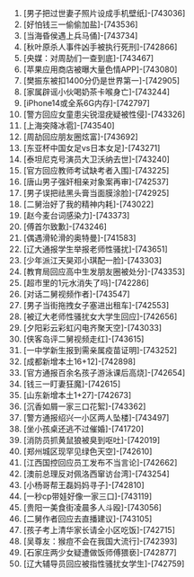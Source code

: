 
1. [男子把过世妻子照片设成手机壁纸]-[743036]
1. [好怕钱三一偷偷加盐]-[743536]
1. [当海昏侯遇上兵马俑]-[743734]
1. [秋叶原杀人事件凶手被执行死刑]-[742866]
1. [央媒：对周劼们一查到底]-[743467]
1. [苹果应用商店被曝大量色情APP]-[743080]
1. [樊振东被扣1400分仍是世界第一]-[742905]
1. [家属辟谣小伙喝奶茶卡喉身亡]-[743244]
1. [iPhone14或全系6G内存]-[742797]
1. [警方回应女童患尖锐湿疣疑被性侵]-[743326]
1. [上海突降冰雹]-[743540]
1. [周劼回应朋友圈炫富]-[743692]
1. [东亚杯中国女足vs日本女足]-[743271]
1. [泰坦尼克号演员大卫沃纳去世]-[743240]
1. [官方回应教师考试缺考者入围]-[743225]
1. [唐山男子强奸相亲对象案再审]-[742537]
1. [男子误把祛黑头膏当面膜涂脸]-[742925]
1. [二舅治好了我的精神内耗]-[743022]
1. [赵今麦台词感染力]-[743373]
1. [傅首尔致歉]-[743246]
1. [偶遇滑轮滑的奥特曼]-[741583]
1. [辽大通报学生举报老师性骚扰]-[743651]
1. [少年派江天昊邓小琪配一脸]-[743303]
1. [教育局回应高中生发朋友圈被处分]-[743353]
1. [超市里的1元水消失了吗]-[742286]
1. [对话二舅视频作者]-[743547]
1. [男子当街拖拽女子塞进出租车]-[742553]
1. [被辽大老师性骚扰女大学生回应]-[742656]
1. [夕阳彩云彩虹闪电齐聚天空]-[743033]
1. [侠客岛评二舅视频走红]-[743615]
1. [一中学新生报到需亲属疫苗证明]-[743252]
1. [成都新增本土16+12]-[742898]
1. [官方通报百余名孩子游泳课后高烧]-[742654]
1. [钱三一盯妻狂魔]-[742615]
1. [山东新增本土1+27]-[742673]
1. [沉香如屑一家三口花絮]-[743362]
1. [警方通报绍兴一小区两人坠楼]-[743497]
1. [坐小孩桌还逃不过催婚]-[741720]
1. [消防员抓黄鼠狼被臭到呕吐]-[742019]
1. [郑州城区现罕见绿色天空]-[742610]
1. [江西国控回应员工发布不当言论]-[742662]
1. [澳前总理反对佩洛西窜访台湾]-[743254]
1. [小杨哥帮王磊妈妈寻子]-[742810]
1. [一秒cp带娃好像一家三口]-[743119]
1. [贵阳一美食街凌晨多人斗殴]-[743056]
1. [二舅作者回应去直播建议]-[743105]
1. [孩子考上清华家长请全小区吃饭]-[742715]
1. [吴尊友：猴痘不会在我国大流行]-[742393]
1. [石家庄两少女疑遭做饭师傅猥亵]-[742877]
1. [辽大辅导员回应被指性骚扰女学生]-[742759]